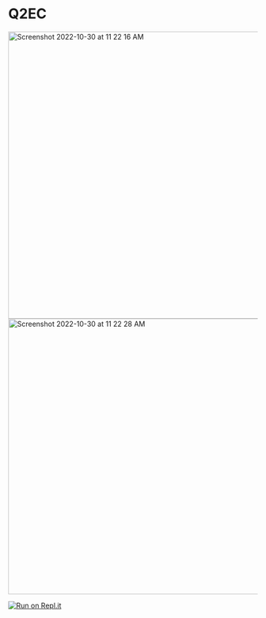# Q2EC
<img width="579" alt="Screenshot 2022-10-30 at 11 22 16 AM" src="https://user-images.githubusercontent.com/98675293/198889722-a0f95f76-4c6f-42b0-891c-a3dd416bb508.png">
<img width="556" alt="Screenshot 2022-10-30 at 11 22 28 AM" src="https://user-images.githubusercontent.com/98675293/198889734-90cab7b4-ac15-4943-a494-9371df982bf0.png">

[![Run on Repl.it](https://replit.com/badge/github/Mikeyviet/FindDerivativeMN_2436)](https://replit.com/new/github/Mikeyviet/FindDerivativeMN_2436)
